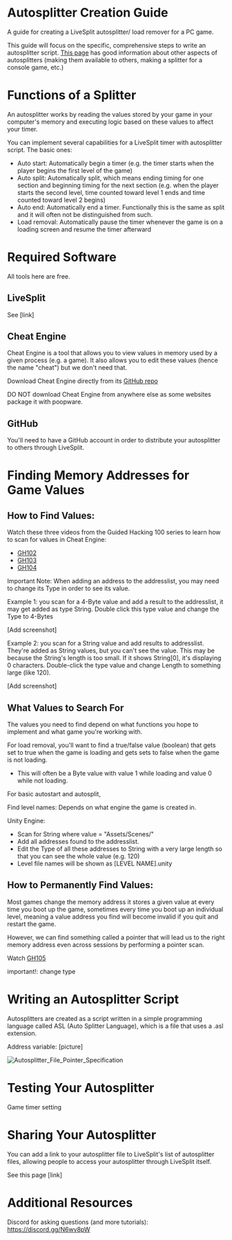 # Autosplitter Creation Guide
A guide for creating a LiveSplit autosplitter/ load remover for a PC game.

This guide will focus on the specific, comprehensive steps to write an autosplitter script.
[This page](https://github.com/LiveSplit/LiveSplit.AutoSplitters) has good information about other aspects of autosplitters (making them available to others, making a splitter for a console game, etc.)


# Functions of a Splitter
An autosplitter works by reading the values stored by your game in your computer's memory and executing logic based on these values to affect your timer.

You can implement several capabilities for a LiveSplit timer with autosplitter script. The basic ones:

* Auto start: Automatically begin a timer (e.g. the timer starts when the player begins the first level of the game)
* Auto split: Automatically split, which means ending timing for one section and beginning timing for the next section (e.g. when the player starts the second level, time counted toward level 1 ends and time counted toward level 2 begins)
* Auto end: Automatically end a timer. Functionally this is the same as split and it will often not be distinguished from such.
* Load removal: Automatically pause the timer whenever the game is on a loading screen and resume the timer afterward


# Required Software
All tools here are free.


## LiveSplit

See [link]


## Cheat Engine
Cheat Engine is a tool that allows you to view values in memory used by a given process (e.g. a game). It also allows you to edit these values (hence the name "cheat") but we don't need that.

Download Cheat Engine directly from its [GitHub repo](https://github.com/cheat-engine/cheat-engine)

DO NOT download Cheat Engine from anywhere else as some websites package it with poopware.


## GitHub
You'll need to have a GitHub account in order to distribute your autosplitter to others through LiveSplit.



# Finding Memory Addresses for Game Values

## How to Find Values:

Watch these three videos from the Guided Hacking 100 series to learn how to scan for values in Cheat Engine: 
* [GH102](https://www.youtube.com/watch?v=_THZIUELKrw&list=PLt9cUwGw6CYHfDY-vj1AFxfWCd5r9bPd4&index=3)
* [GH103](https://youtu.be/cJLbFh_74wg)
* [GH104](https://youtu.be/NaGJXChkwGc)

Important Note: When adding an address to the addresslist, you may need to change its Type in order to see its value.

Example 1: you scan for a 4-Byte value and add a result to the addresslist, it may get added as type String. Double click this type value and change the Type to 4-Bytes

[Add screenshot]

Example 2: you scan for a String value and add results to addresslist. They're added as String values, but you can't see the value. This may be because the String's length is too small. If it shows String[0], it's displaying 0 characters. Double-click the type value and change Length to something large (like 120).

[Add screenshot]


## What Values to Search For
The values you need to find depend on what functions you hope to implement and what game you're working with.

For load removal, you'll want to find a true/false value (boolean) that gets set to true when the game is loading and gets sets to false when the game is not loading.
* This will often be a Byte value with value 1 while loading and value 0 while not loading.

For basic autostart and autosplit, 


Find level names:
Depends on what engine the game is created in.

Unity Engine:
* Scan for String where value = "Assets/Scenes/"
* Add all addresses found to the addresslist.
* Edit the Type of all these addresses to String with a very large length so that you can see the whole value (e.g. 120)
* Level file names will be shown as [LEVEL NAME].unity


## How to Permanently Find Values: 
Most games change the memory address it stores a given value at every time you boot up the game, sometimes every time you boot up an individual level, meaning a value address you find will become invalid if you quit and restart the game. 

However, we can find something called a pointer that will lead us to the right memory address even across sessions by performing a pointer scan.

Watch [GH105](https://www.youtube.com/watch?v=rBe8Atevd-4)

important!: change type


# Writing an Autosplitter Script
Autosplitters are created as a script written in a simple programming language called ASL (Auto Splitter Language), which is a file that uses a .asl extension.



Address variable: [picture]

![Autosplitter_File_Pointer_Specification](https://user-images.githubusercontent.com/104397629/223018810-32d32c06-0a50-47c6-8a14-b254fa33e94c.PNG)


# Testing Your Autosplitter

Game timer setting


# Sharing Your Autosplitter
You can add a link to your autosplitter file to LiveSplit's list of autosplitter files, allowing people to access your autosplitter through LiveSplit itself.

See this page [link]


# Additional Resources

Discord for asking questions (and more tutorials): https://discord.gg/N6wv8pW

